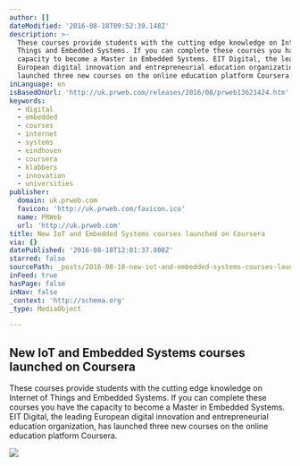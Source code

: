 ```yaml
---
author: []
dateModified: '2016-08-18T09:52:39.148Z'
description: >-
  These courses provide students with the cutting edge knowledge on Internet of
  Things and Embedded Systems. If you can complete these courses you have the
  capacity to become a Master in Embedded Systems. EIT Digital, the leading
  European digital innovation and entrepreneurial education organization, has
  launched three new courses on the online education platform Coursera.
inLanguage: en
isBasedOnUrl: 'http://uk.prweb.com/releases/2016/08/prweb13621424.htm'
keywords:
  - digital
  - embedded
  - courses
  - internet
  - systems
  - eindhoven
  - coursera
  - klabbers
  - innovation
  - universities
publisher:
  domain: uk.prweb.com
  favicon: 'http://uk.prweb.com/favicon.ico'
  name: PRWeb
  url: 'http://uk.prweb.com'
title: New IoT and Embedded Systems courses launched on Coursera
via: {}
datePublished: '2016-08-18T12:01:37.808Z'
starred: false
sourcePath: _posts/2016-08-18-new-iot-and-embedded-systems-courses-launched-on-coursera.md
inFeed: true
hasPage: false
inNav: false
_context: 'http://schema.org'
_type: MediaObject

---
```

<article style=""><h1>New IoT and Embedded Systems courses launched on Coursera</h1><p>These courses provide students with the cutting edge knowledge on Internet of Things and Embedded Systems. If you can complete these courses you have the capacity to become a Master in Embedded Systems. EIT Digital, the leading European digital innovation and entrepreneurial education organization, has launched three new courses on the online education platform Coursera.</p><img src="http://ww1.prweb.com/prfiles/2016/08/17/13621424/FotoMX-80.2.jpg" /></article>